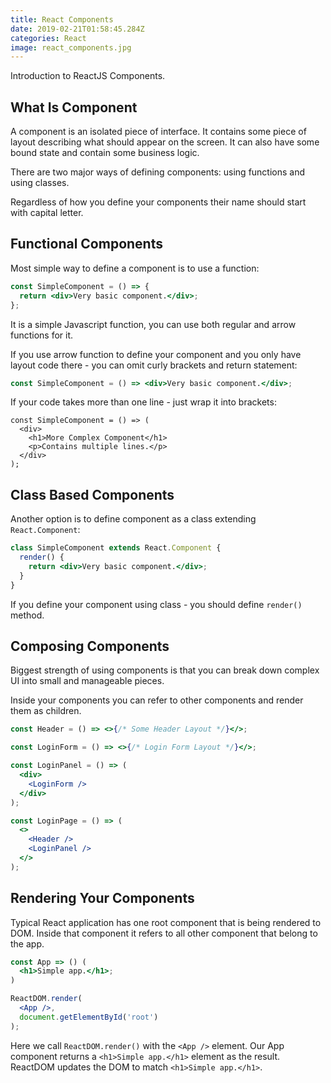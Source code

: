 ```yaml
---
title: React Components
date: 2019-02-21T01:58:45.284Z
categories: React
image: react_components.jpg
---
```


Introduction to ReactJS Components.

## What Is Component

A component is an isolated piece of interface. It contains some piece of layout describing what should appear on the screen. It can also have some bound state and contain some business logic.

There are two major ways of defining components: using functions and using classes.

Regardless of how you define your components their name should start with capital letter.

## Functional Components

Most simple way to define a component is to use a function:

```jsx
const SimpleComponent = () => {
  return <div>Very basic component.</div>;
};
```

It is a simple Javascript function, you can use both regular and arrow functions for it.

If you use arrow function to define your component and you only have layout code there - you can omit curly brackets and return statement:

```jsx
const SimpleComponent = () => <div>Very basic component.</div>;
```

If your code takes more than one line - just wrap it into brackets:

```jsx{numberLines: true}
const SimpleComponent = () => (
  <div>
    <h1>More Complex Component</h1>
    <p>Contains multiple lines.</p>
  </div>
);
```

## Class Based Components

Another option is to define component as a class extending `React.Component`:

```jsx
class SimpleComponent extends React.Component {
  render() {
    return <div>Very basic component.</div>;
  }
}
```

If you define your component using class - you should define `render()` method.

## Composing Components

Biggest strength of using components is that you can break down complex UI into small and manageable pieces.

Inside your components you can refer to other components and render them as children.

```jsx
const Header = () => <>{/* Some Header Layout */}</>;

const LoginForm = () => <>{/* Login Form Layout */}</>;

const LoginPanel = () => (
  <div>
    <LoginForm />
  </div>
);

const LoginPage = () => (
  <>
    <Header />
    <LoginPanel />
  </>
);
```

## Rendering Your Components

Typical React application has one root component that is being rendered to DOM. Inside that component it refers to all other component that belong to the app.

```jsx
const App => () (
  <h1>Simple app.</h1>;
)

ReactDOM.render(
  <App />,
  document.getElementById('root')
);
```

Here we call `ReactDOM.render()` with the `<App />` element.
Our App component returns a `<h1>Simple app.</h1>` element as the result.
ReactDOM updates the DOM to match `<h1>Simple app.</h1>`.
